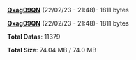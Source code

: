 [**Qxag09QN**](/data/Qxag09QN.txt) (22/02/23 - 21:48)- 1811 bytes

[**Qxag09QN**](/data/Qxag09QN.txt) (22/02/23 - 21:48)- 1811 bytes

**Total Datas**: 11379

**Total Size**: 74.04 MB / 74.0 MB